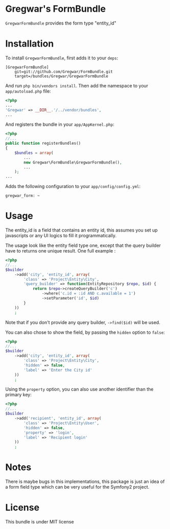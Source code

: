 Gregwar's FormBundle
=====================

`GregwarFormBundle` provides the form type "entity_id"

Installation
============

To install `GregwarFormBundle`, first adds it to your `deps`:

    [GregwarFormBundle]
        git=git://github.com/Gregwar/FormBundle.git
        target=/bundles/Gregwar/GregwarFormBundle

And run `php bin/vendors install`. Then add the namespace to your `app/autoload.php` 
file:

```php
<?php
...
'Gregwar' => __DIR__.'/../vendor/bundles',
...
```

And registers the bundle in your `app/AppKernel.php`:

```php
<?php
//...
public function registerBundles()
{
    $bundles = array(
        ...
        new Gregwar\FormBundle\GregwarFormBundle(),
        ...
    );
...
```

Adds the following configuration to your `app/config/config.yml`:

    gregwar_form: ~

Usage
=====

The entity_id is a field that contains an entity id, this assumes you set up
javascripts or any UI logics to fill it programmatically.

The usage look like the entity field type one, except that the query builder have
to returns one unique result. One full example :

```php
<?php
//...
$builder
    ->add('city', 'entity_id', array(
        'class' => 'Project\Entity\City',
        'query_builder' => function(EntityRepository $repo, $id) {
            return $repo->createQueryBuilder('c')
                ->where('c.id = :id AND c.available = 1')
                ->setParameter('id', $id)
        }
    ))
    ;
```

Note that if you don't provide any query builder, `->find($id)` will be used.

You can also chose to show the field, by passing the `hidden` option to `false`:

```php
<?php
//...
$builder
    ->add('city', 'entity_id', array(
        'class' => 'Project\Entity\City',
        'hidden' => false,
        'label' => 'Enter the City id'
    ))
    ;
```

Using the `property` option, you can also use another identifier than the primary
key:

```php
<?php
//...
$builder
    ->add('recipient', 'entity_id', array(
        'class' => 'Project\Entity\User',
        'hidden' => false,
        'property' => 'login',
        'label' => 'Recipient login'
    ))
    ;
```

Notes
=====

There is maybe bugs in this implementations, this package is just an idea of a form
field type which can be very useful for the Symfony2 project.

License
=======

This bundle is under MIT license
